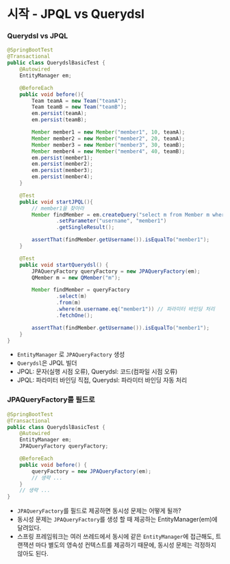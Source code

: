 # 시작 - JPQL vs Querydsl


### Querydsl vs JPQL

```java
@SpringBootTest
@Transactional
public class QuerydslBasicTest {
    @Autowired
    EntityManager em;

    @BeforeEach
    public void before(){
        Team teamA = new Team("teamA");
        Team teamB = new Team("teamB");
        em.persist(teamA);
        em.persist(teamB);

        Member member1 = new Member("member1", 10, teamA);
        Member member2 = new Member("member2", 20, teamA);
        Member member3 = new Member("member3", 30, teamB);
        Member member4 = new Member("member4", 40, teamB);
        em.persist(member1);
        em.persist(member2);
        em.persist(member3);
        em.persist(member4);
    }

    @Test
    public void startJPQL(){
        // member1을 찾아라
        Member findMember = em.createQuery("select m from Member m where m.username = :username", Member.class)
                .setParameter("username", "member1")
                .getSingleResult();

        assertThat(findMember.getUsername()).isEqualTo("member1");
    }

    @Test
    public void startQuerydsl() {
        JPAQueryFactory queryFactory = new JPAQueryFactory(em);
        QMember m = new QMember("m");

        Member findMember = queryFactory
                .select(m)
                .from(m)
                .where(m.username.eq("member1")) // 파라미터 바인딩 처리
                .fetchOne();

        assertThat(findMember.getUsername()).isEqualTo("member1");
    }
}
```
- `EntityManager` 로 `JPAQueryFactory` 생성
- `Querydsl`은 JPQL 빌더
- JPQL: 문자(실행 시점 오류), Querydsl: 코드(컴파일 시점 오류)
- JPQL: 파라미터 바인딩 직접, Querydsl: 파라미터 바인딩 자동 처리

### JPAQueryFactory를 필드로

```java
@SpringBootTest
@Transactional
public class QuerydslBasicTest {
    @Autowired
    EntityManager em;
    JPAQueryFactory queryFactory;

    @BeforeEach
    public void before() {
        queryFactory = new JPAQueryFactory(em);
        // 생략 ...
    }
    // 생략 ...
}    
```
- `JPAQueryFactory`를 필드로 제공하면 동시성 문제는 어떻게 될까?
- 동시성 문제는 `JPAQueryFactory`를 생성 할 때 제공하는 EntityManager(em)에 달려있다.
- 스프링 프레임워크는 여러 쓰레드에서 동시에 같은 `EntityManager`에 접근해도, 트랜잭션 마다 
  별도의 영속성 컨텍스트를 제공하기 때문에, 동시성 문제는 걱정하지 않아도 된다.


